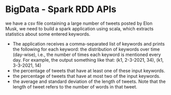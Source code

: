 # BigData - Spark RDD APIs
we have a csv file containing a large number of tweets posted by Elon Musk, we need to build a spark application using scala, which extracts statistics about some entered keywords.  


 - The application receives a comma-separated list of keywords and prints the following for each keyword:  the distribution of keywords over time (day-wise), i.e., the number of times each keyword is mentioned every day. For example, the output something like that: (k1, 2-3-2021, 34), (k1, 3-3-2021, 14)
 -  the percentage of tweets that have at least one of these input keywords. 
 -  the percentage of tweets that have at most two of the input keywords. 
 -  the average and standard deviation of the length of tweets. Note that the length of tweet refers to the number of words in that tweet.
